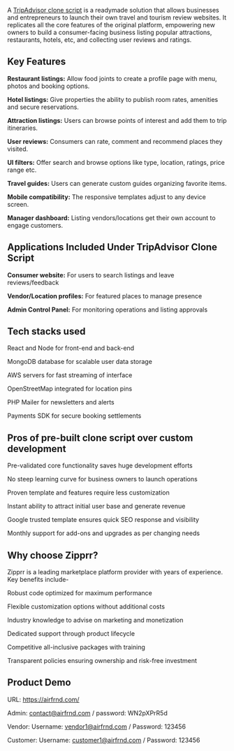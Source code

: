A <a href="https://zipprr.com/category/tripadvisor-clone/">TripAdvisor clone script</a> is a readymade solution that allows businesses and entrepreneurs to launch their own travel and tourism review websites. It replicates all the core features of the original platform, empowering new owners to build a consumer-facing business listing popular attractions, restaurants, hotels, etc, and collecting user reviews and ratings.

<h2><b>Key Features</b></h2>

**Restaurant listings:** Allow food joints to create a profile page with menu, photos and booking options.

**Hotel listings:** Give properties the ability to publish room rates, amenities and secure reservations.

**Attraction listings:** Users can browse points of interest and add them to trip itineraries.

**User reviews:** Consumers can rate, comment and recommend places they visited.

**UI filters:** Offer search and browse options like type, location, ratings, price range etc.

**Travel guides:** Users can generate custom guides organizing favorite items.

**Mobile compatibility:** The responsive templates adjust to any device screen.

**Manager dashboard:** Listing vendors/locations get their own account to engage customers.

<h2><b>Applications Included Under TripAdvisor Clone Script</b></h2>

**Consumer website:** For users to search listings and leave reviews/feedback

**Vendor/Location profiles:** For featured places to manage presence

**Admin Control Panel:** For monitoring operations and listing approvals

<h2><b>Tech stacks used</b></h2>

React and Node for front-end and back-end

MongoDB database for scalable user data storage

AWS servers for fast streaming of interface

OpenStreetMap integrated for location pins

PHP Mailer for newsletters and alerts

Payments SDK for secure booking settlements

<h2><b>Pros of pre-built clone script over custom development</b></h2>

Pre-validated core functionality saves huge development efforts

No steep learning curve for business owners to launch operations

Proven template and features require less customization

Instant ability to attract initial user base and generate revenue

Google trusted template ensures quick SEO response and visibility

Monthly support for add-ons and upgrades as per changing needs

<h2><b>Why choose Zipprr?</b></h2>

Zipprr is a leading marketplace platform provider with years of experience. Key benefits include-

Robust code optimized for maximum performance

Flexible customization options without additional costs

Industry knowledge to advise on marketing and monetization

Dedicated support through product lifecycle

Competitive all-inclusive packages with training

Transparent policies ensuring ownership and risk-free investment

<h2><b>Product Demo</b></h2>

URL: https://airfrnd.com/

Admin: contact@airfrnd.com  / password: WN2pXPrR5d

Vendor: Username: vendor1@airfrnd.com / Password: 123456

Customer: Username: customer1@airfrnd.com / Password: 123456
